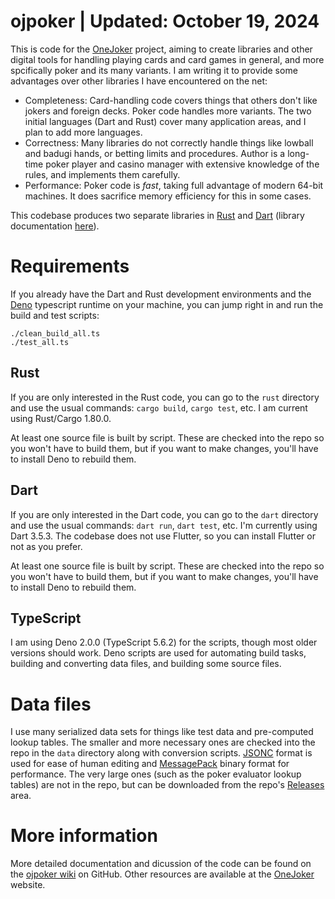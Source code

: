 # ojpoker | Updated: October 19, 2024

This is code for the [OneJoker](https://onejoker.org) project,
aiming to create libraries and other digital tools for handling playing cards
and card games in general, and more spcifically poker and its many variants.
I am writing it to provide some advantages over other libraries I have
encountered on the net:

- Completeness: Card-handling code covers things that others don't like
  jokers and foreign decks. Poker code handles more variants. The two
  initial languages (Dart and Rust) cover many application areas, and I
  plan to add more languages.
- Correctness: Many libraries do not correctly handle things like lowball
  and badugi hands, or betting limits and procedures. Author is a long-time
  poker player and casino manager with extensive knowledge of the rules,
  and implements them carefully.
- Performance: Poker code is *fast*, taking full advantage of modern 64-bit
  machines. It does sacrifice memory efficiency for this in some cases.

This codebase produces two separate libraries in [Rust](https://rust-lang.org)
and [Dart](https://dart.dev) (library documentation
[here](https://lcrocker.github.io/ojpoker/)).

# Requirements

If you already have the Dart and Rust development environments and the
[Deno](https://deno.com) typescript runtime on your machine, you can jump
right in and run the build and test scripts:
```
./clean_build_all.ts
./test_all.ts
```

## Rust

If you are only interested in the Rust code, you can go to the `rust`
directory and use the usual commands: `cargo build`, `cargo test`, etc.
I am current using Rust/Cargo 1.80.0.

At least one source file is built by script. These are checked into the
repo so you won't have to build them, but if you want to make changes,
you'll have to install Deno to rebuild them.

## Dart

If you are only interested in the Dart code, you can go to the `dart`
directory and use the usual commands: `dart run`, `dart test`, etc.
I'm currently using Dart 3.5.3. 
The codebase does not use Flutter, so you can install Flutter or not
as you prefer.

At least one source file is built by script. These are checked into the
repo so you won't have to build them, but if you want to make changes,
you'll have to install Deno to rebuild them.

## TypeScript

I am using Deno 2.0.0 (TypeScript 5.6.2) for the scripts, though
most older versions should work.
Deno scripts are used for automating build tasks, building and
converting data files, and building some source files.

# Data files

I use many serialized data sets for things like test data and pre-computed
lookup tables. The smaller and more necessary ones are checked into the repo
in the `data` directory along with conversion scripts.
[JSONC](https://code.visualstudio.com/docs/languages/json#_json-with-comments)
format is used for ease of human editing and
[MessagePack](https://msgpack.org) binary format for performance.
The very large ones (such as the poker evaluator lookup tables) are not in
the repo, but can be downloaded from the repo's
[Releases](https://githib.com/lcrocker/ojpoker/releases) area.

# More information

More detailed documentation and dicussion of the code can be found on
the [ojpoker wiki](https://github.com/lcrocker/ojpoker/wiki) on GitHub.
Other resources are available at the
[OneJoker](https://onejoker.org) website.
